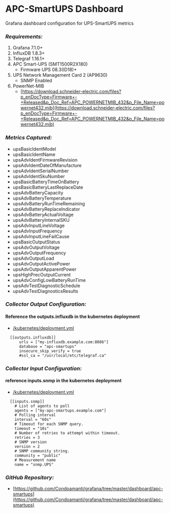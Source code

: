 # APC-SmartUPS Dashboard
Grafana dashboard configuration for UPS-SmartUPS metrics

### ***Requirements:***
1. Grafana 7.1.0+
2. InfluxDB 1.8.3+
3. Telegraf 1.16.1+
4. APC Smart-UPS (SMT1500R2X180)
    - Firmware UPS 08.3(ID18)+
5. UPS Network Management Card 2 (AP9630)
    - SNMP Enabled
6. PowerNet-MIB
    - [https://download.schneider-electric.com/files?p_enDocType=Firmware+-+Released&p_Doc_Ref=APC_POWERNETMIB_432&p_File_Name=powernet432.mib](https://download.schneider-electric.com/files?p_enDocType=Firmware+-+Released&p_Doc_Ref=APC_POWERNETMIB_432&p_File_Name=powernet432.mib)

### ***Metrics Captured:***
- upsBasicIdentModel
- upsBasicIdentName
- upsAdvIdentFirmwareRevision
- upsAdvIdentDateOfManufacture
- upsAdvIdentSerialNumber
- upsAdvIdentSkuNumber
- upsBasicBatteryTimeOnBattery
- upsBasicBatteryLastReplaceDate
- upsAdvBatteryCapacity
- upsAdvBatteryTemperature
- upsAdvBatteryRunTimeRemaining
- upsAdvBatteryReplaceIndicator
- upsAdvBatteryActualVoltage
- upsAdvBatteryInternalSKU
- upsAdvInputLineVoltage
- upsAdvInputFrequency
- upsAdvInputLineFailCause
- upsBasicOutputStatus
- upsAdvOutputVoltage
- upsAdvOutputFrequency
- upsAdvOutputLoad
- upsAdvOutputActivePower
- upsAdvOutputApparentPower
- upsHighPrecOutputCurrent
- upsAdvConfigLowBatteryRunTime
- upsAdvTestDiagnosticSchedule
- upsAdvTestDiagnosticsResults

### ***Collector Output Configuration:***
#### Reference the outputs.influxdb in the kubernetes deployment
- [/kubernetes/deployment.yml](https://github.com/Condoamanti/grafana/blob/master/dashboard/apc-smartups/kubernetes/deployment.yaml)
```
  [[outputs.influxdb]]
      urls = ["my-influxdb.example.com:8086"]
      database = "apc-smartups"
      insecure_skip_verify = true
      #ssl_ca = "/usr/local/etc/telegraf.ca"
```
### ***Collector Input Configuration:***
#### reference inputs.snmp in the kubernetes deployment
- [/kubernetes/deployment.yml](https://github.com/Condoamanti/grafana/blob/master/dashboard/apc-smartups/kubernetes/deployment.yaml)
```
  [[inputs.snmp]]
    # List of agents to poll
    agents = ["my-apc-smartups.example.com"]
    # Polling interval
    interval = "60s"
    # Timeout for each SNMP query.
    timeout = "10s"
    # Number of retries to attempt within timeout.
    retries = 3
    # SNMP version
    version = 2
    # SNMP community string.
    community = "public"
    # Measurement name
    name = "snmp.UPS"
```
### ***GitHub Repository:***
- [https://github.com/Condoamanti/grafana/tree/master/dashboard/apc-smartups](https://github.com/Condoamanti/grafana/tree/master/dashboard/apc-smartups)